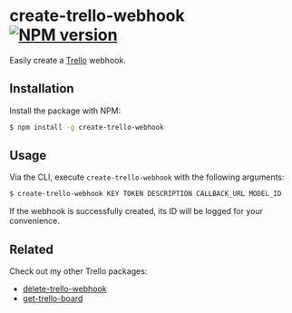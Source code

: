 # create-trello-webhook [![NPM version](http://img.shields.io/npm/v/create-trello-webhook.svg?style=flat-square)](https://www.npmjs.org/package/create-trello-webhook)

Easily create a [Trello](https://trello.com) webhook.

## Installation

Install the package with NPM:

```bash
$ npm install -g create-trello-webhook
```

## Usage

Via the CLI, execute `create-trello-webhook` with the following arguments:

```bash
$ create-trello-webhook KEY TOKEN DESCRIPTION CALLBACK_URL MODEL_ID
```

If the webhook is successfully created, its ID will be logged for your convenience.

## Related

Check out my other Trello packages:

- [delete-trello-webhook](https://github.com/lukehorvat/delete-trello-webhook)
- [get-trello-board](https://github.com/lukehorvat/get-trello-board)
